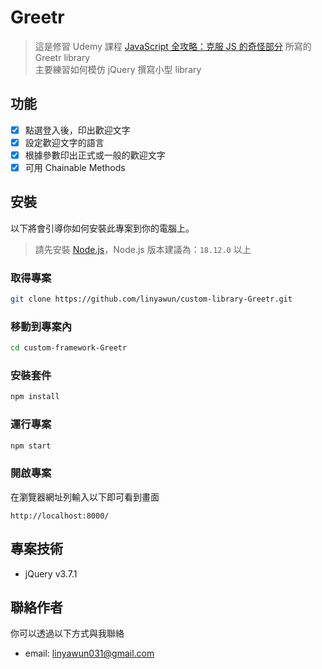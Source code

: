 # Greetr
> 這是修習 Udemy 課程 [JavaScript 全攻略：克服 JS 的奇怪部分](https://www.udemy.com/course/javascriptjs/) 所寫的 Greetr library
> <br>
> 主要練習如何模仿 jQuery 撰寫小型 library

## 功能
- [x] 點選登入後，印出歡迎文字
- [x] 設定歡迎文字的語言
- [x] 根據參數印出正式或一般的歡迎文字
- [x] 可用 Chainable Methods

## 安裝
以下將會引導你如何安裝此專案到你的電腦上。
> 請先安裝 [Node.js](https://nodejs.org/zh-tw/download)，Node.js 版本建議為：`18.12.0` 以上
### 取得專案
```bash
git clone https://github.com/linyawun/custom-library-Greetr.git
```
### 移動到專案內
```bash
cd custom-framework-Greetr
```
### 安裝套件
```bash
npm install
```
### 運行專案
```bash
npm start
```
### 開啟專案
在瀏覽器網址列輸入以下即可看到畫面
```
http://localhost:8000/
```

## 專案技術
- jQuery v3.7.1

## 聯絡作者
你可以透過以下方式與我聯絡
- email: linyawun031@gmail.com

